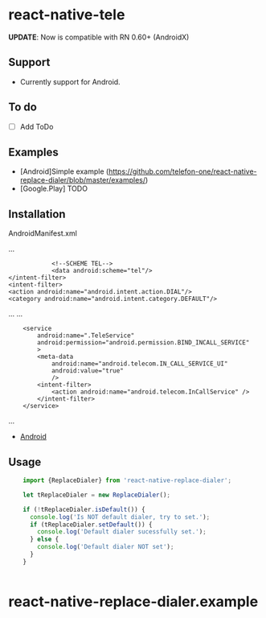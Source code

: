 

# react-native-tele

**UPDATE**: Now is compatible with RN 0.60+ (AndroidX)



## Support
- Currently support for Android.  

## To do

 - [ ] Add ToDo

## Examples

- [Android]Simple example (https://github.com/telefon-one/react-native-replace-dialer/blob/master/examples/) 
- [Google.Play] TODO


## Installation
AndroidManifest.xml

<activity>
...
  <!-- ReplaceDialer -->
  <intent-filter>
                  <!-- Handle links from other applications -->
                <action android:name="android.intent.action.VIEW" />
                <action android:name="android.intent.action.DIAL" />
                <!-- Populate the system chooser -->
                <category android:name="android.intent.category.DEFAULT" />
                <!-- Handle links in browsers -->
                <category android:name="android.intent.category.BROWSABLE" />

                <!--SCHEME TEL-->
                <data android:scheme="tel"/>
    </intent-filter>
    <intent-filter>
    <action android:name="android.intent.action.DIAL"/>
    <category android:name="android.intent.category.DEFAULT"/>
  </intent-filter>
  <!-- ReplaceDialer -->
...
      </activity>
...

<!-- ReplaceDialer Service -->
        <service
            android:name=".TeleService"
            android:permission="android.permission.BIND_INCALL_SERVICE"
            >
            <meta-data
                android:name="android.telecom.IN_CALL_SERVICE_UI"
                android:value="true"
                />
            <intent-filter>
                <action android:name="android.telecom.InCallService" />
            </intent-filter>
        </service>
<!-- ReplaceDialer Service -->
...
<application>

- [Android](https://github.com/telefon-one/react-native-replace-dialer/blob/master/docs/installation_android.md)

## Usage

```javascript
    import {ReplaceDialer} from 'react-native-replace-dialer';

    let tReplaceDialer = new ReplaceDialer();

    if (!tReplaceDialer.isDefault()) {
      console.log('Is NOT default dialer, try to set.');
      if (tReplaceDialer.setDefault()) {
        console.log('Default dialer sucessfully set.');
      } else {
        console.log('Default dialer NOT set');
      }
    }
    
```

# react-native-replace-dialer.example



